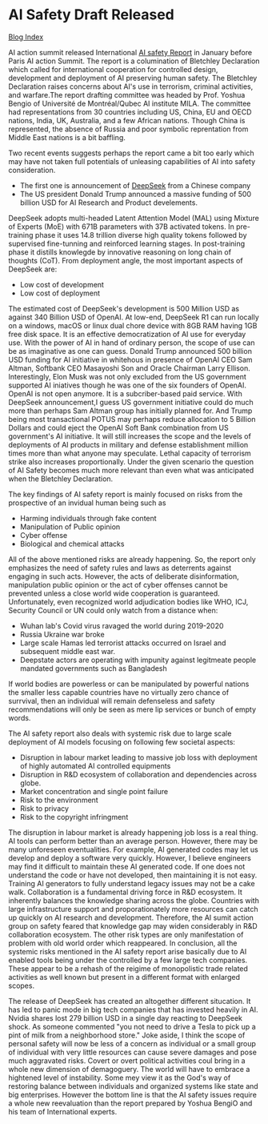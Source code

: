 # AI Safety Draft Released

[Blog Index](../index.md)

AI action summit released International [AI safety Report](https://www.gov.uk/government/publications/international-ai-safety-report-2025) 
in January before Paris AI action Summit. The report is a columination of Bletchley Declaration which called for international 
cooperation for controlled design, development and deployment of AI preserving human safety. The Bletchley Declaration raises concerns about
AI's use in terrorism, criminal activities, and warfare.The report drafting committee was headed by Prof. Yoshua Bengio of Université de
Montréal/Qubec AI institute MILA. The committee had representations from 30 countries including US, 
China, EU and OECD nations, India, UK, Australia, and a few African nations. Though China is represented, the absence of Russia and 
poor symbolic reprentation from Middle East nations is a bit baffling. 

Two recent events suggests perhaps the report came a bit too early which may have not taken full potentials of unleasing capabilities of 
AI into safety consideration.
- The first one is announcement of [DeepSeek](https://github.com/deepseek-ai/DeepSeek-V3/blob/main/DeepSeek_V3.pdf) from a Chinese company
- The US president Donald Trump announced a massive funding of 500 billion USD for AI Research and Product develements. 

DeepSeek adopts multi-headed Latent Attention Model (MAL) using Mixture of Experts (MoE) with 671B parameters with 37B activated tokens. 
In pre-training phase it uses 14.8 trillion diverse high quality tokens followed by supervised fine-tunning and reinforced learning stages. 
In post-training phase it distills knowlegde by innovative reasoning on long chain of thoughts (CoT). From deployment angle, the most
important aspects of DeepSeek are:
- Low cost of development
- Low cost of deployment
  
The estimated cost of DeepSeek's development is 500 Million USD as against 340 Billion USD of OpenAI. At low-end, DeepSeek R1 can
run locally on a windows, macOS or linux dual chore device with 8GB RAM having 1GB free disk space. It is an effective democratization of
AI use for everyday use. With the power of AI in hand of ordinary person, the scope of use can be as imaginative as one can guess.
Donald Trump announced 500 billion USD funding for AI initiative in whitehous in presence of OpenAI CEO Sam Altman, Softbank CEO
Masayoshi Son and Oracle Chairman Larry Ellison. Interestingly, Elon Musk was not only excluded from the US government supported
AI iniatives though he was one of the six founders of OpenAI. OpenAI is not open anymore. It is a subcriber-based paid service.
With DeepSeek announcement,I guess US government initiative could do much more than perhaps Sam Altman group has initially
planned for. And Trump being most transactional POTUS may perhaps reduce allocation to 5 Billion Dollars and could eject the
OpenAI Soft Bank combination from US government's AI initiative. It will still increases the scope and the levels of deployments
of AI products in military and defense establishment million times more than what anyone may speculate. Lethal capacity of terrorism 
strike also increases proportionally. Under the given scenario the question of AI Safety becomes much more relevant than even 
what was anticipated when the Bletchley Declaration.  

The key findings of AI safety report is mainly focused on risks from the prospective of an invidual human being such as
- Harming individuals through fake content
- Manipulation of Public opinion
- Cyber offense
- Biological and chemical attacks

All of the above mentioned risks are already happening. So, the report only emphasizes the need of safety rules and laws
as deterrents against engaging in such acts. However, the acts of deliberate disinformation, manipulation public opinion or the
act of cyber offenses cannot be prevented unless a close world wide cooperation is guaranteed. Unfortunately, even recognized
world adjudication bodies like WHO, ICJ, Security Council or UN could only watch from a distance when:
- Wuhan lab's Covid virus ravaged the world during 2019-2020
- Russia Ukraine war broke
- Large scale Hamas led terrorist attacks occurred on Israel and subsequent middle east war.
- Deepstate actors are operating with impunity against legitmeate people mandated governments such as Bangladesh

If world bodies are powerless or can be manipulated by powerful nations the smaller less capable countries have no 
virtually zero chance of surrvival, then an individual will remain defenseless and safety recommendations will only
be seen as mere lip services or bunch of empty words. 

The AI safety report also deals with systemic risk due to large scale deployment of AI models focusing on following 
few societal aspects:
- Disruption in labour market leading to massive job loss with deployment of highly automated AI controlled equipments
- Disruption in R&D ecosystem of collaboration and dependencies across globe.
- Market concentration and single point failure
- Risk to the environment
- Risk to privacy
- Risk to the copyright infringment

The disruption in labour market is already happening job loss is a real thing. AI tools can perform better than an 
average person. However, there may be many unforeseen eventualities. For example, AI generated codes may let us develop 
and deploy a software very quickly. However, I believe engineers may find it difficult to maintain these AI generated code. 
If one does not understand the code or have not developed, then maintaining it is not easy. Training AI generators 
to fully understand legacy issues may not be a cake walk. Collaboration is a fundamental driving force in R&D ecosystem.
It inherently balances the knowledge sharing across the globe. Countries with large infrastructure support and 
proporationately more resources can catch up quickly on AI research and development. Therefore, the AI sumit action
group on safety feared that knowledge gap may widen considerably in R&D collaboration ecosystem. The other risk types
are only manifestation of problem with old world order which reappeared. In conclusion, all the systemic risks 
mentioned in the AI safety report arise basically due to AI enabled tools being under the controlled by a few large 
tech companies. These appear to be a rehash of the reigime of monopolistic trade related activities as well known but
present in a different format with enlarged scopes.

The release of DeepSeek has created an altogether different situcation. It has led to panic mode in big tech companies
that has invested heavily in AI. Nvidia shares lost 279 billion USD in a single day reacting to DeepSeek shock. As 
someone commented "you not need to drive a Tesla to pick up a pint of milk from a neighborhood store." Joke aside,
I think the scope of personal safety will now be less of a concern as individual or a small group of individual with very 
little resources can cause severe damages and pose much aggravated risks. Covert or overt political activities coul
bring in a whole new dimension of demagoguery. The world will have to embrace a hightened level of instability. 
Some mey view it as the God's way of restoring balance between individuals and organized systems like state and big 
enterprises. However the bottom line is that the AI safety issues require a whole new reevaluation than the report
prepared by Yoshua BengiO and his team of International experts.
